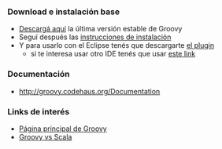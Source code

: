 ### Download e instalación base

-   [Descargá aquí](http://groovy.codehaus.org/Download) la última versión estable de Groovy
-   Seguí después las [instrucciones de instalación](http://groovy.codehaus.org/Installing+Groovy)
-   Y para usarlo con el Eclipse tenés que descargarte [el plugin](http://groovy.codehaus.org/Eclipse+Plugin)
    -   si te interesa usar otro IDE tenés que usar [este link](http://groovy.codehaus.org/IDE+Support)

### Documentación

-   <http://groovy.codehaus.org/Documentation>

### Links de interés

-   [Página principal de Groovy](http://groovy.codehaus.org/)
-   [Groovy vs Scala](groovy-vs-scala.md)

